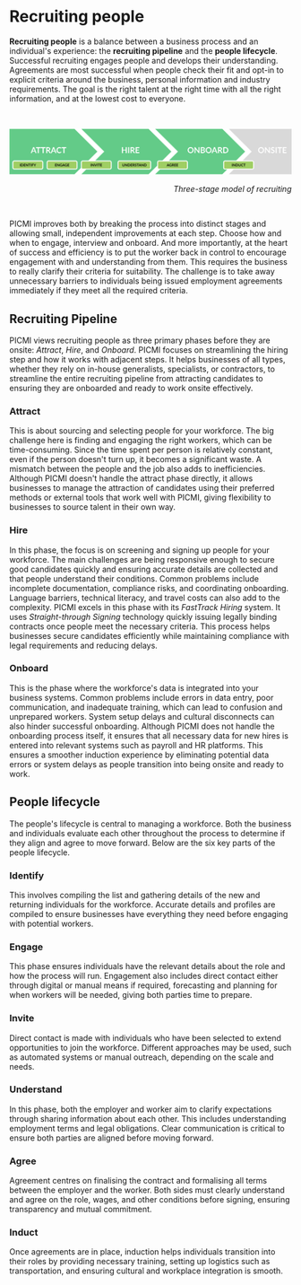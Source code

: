 # Recruiting people

**Recruiting people** is a balance between a business process and an individual's experience: the **recruiting pipeline** and the **people lifecycle**. Successful recruiting engages people and develops their understanding. Agreements are most successful when people check their fit and opt-in to explicit criteria around the business, personal information and industry requirements. The goal is the right talent at the right time with all the right information, and at the lowest cost to everyone.

<br/>

![Recruiting People—three phase diagram](../../img/recruiting-people.png)
<p style="text-align: right"><i>Three-stage model of recruiting</i></p>
<br/>

PICMI improves both by breaking the process into distinct stages and allowing small, independent improvements at each step. Choose how and when to engage, interview and onboard. And more importantly, at the heart of success and efficiency is to put the worker back in control to encourage engagement with and understanding from them. This requires the business to really clarify their criteria for suitability. The challenge is to take away unnecessary barriers to individuals being issued employment agreements immediately if they meet all the required criteria.

<box>

## Recruiting Pipeline
PICMI views recruiting people as three primary phases before they are onsite: _Attract_, _Hire_, and _Onboard_. PICMI focuses on streamlining the hiring step and how it works with adjacent steps. It helps businesses of all types, whether they rely on in-house generalists, specialists, or contractors, to streamline the entire recruiting pipeline from attracting candidates to ensuring they are onboarded and ready to work onsite effectively.
### Attract
This is about sourcing and selecting people for your workforce. The big challenge here is finding and engaging the right workers, which can be time-consuming. Since the time spent per person is relatively constant, even if the person doesn't turn up, it becomes a significant waste. A mismatch between the people and the job also adds to inefficiencies. Although PICMI doesn't handle the attract phase directly, it allows businesses to manage the attraction of candidates using their preferred methods or external tools that work well with PICMI, giving flexibility to businesses to source talent in their own way.
### Hire
In this phase, the focus is on screening and signing up people for your workforce. The main challenges are being responsive enough to secure good candidates quickly and ensuring accurate details are collected and that people understand their conditions. Common problems include incomplete documentation, compliance risks, and coordinating onboarding. Language barriers, technical literacy, and travel costs can also add to the complexity. PICMI excels in this phase with its _FastTrack Hiring_ system. It uses _Straight-through Signing_ technology quickly issuing legally binding contracts once people meet the necessary criteria. This process helps businesses secure candidates efficiently while maintaining compliance with legal requirements and reducing delays.
### Onboard
This is the phase where the workforce's data is integrated into your business systems. Common problems include errors in data entry, poor communication, and inadequate training, which can lead to confusion and unprepared workers. System setup delays and cultural disconnects can also hinder successful onboarding. Although PICMI does not handle the onboarding process itself, it ensures that all necessary data for new hires is entered into relevant systems such as payroll and HR platforms. This ensures a smoother induction experience by eliminating potential data errors or system delays as people transition into being onsite and ready to work.

</box>

<box>

## People lifecycle
The people's lifecycle is central to managing a workforce. Both the business and individuals evaluate each other throughout the process to determine if they align and agree to move forward. Below are the six key parts of the people lifecycle.
### Identify
This involves compiling the list and gathering details of the new and returning individuals for the workforce. Accurate details and profiles are compiled to ensure businesses have everything they need before engaging with potential workers.
### Engage
This phase ensures individuals have the relevant details about the role and how the process will run. Engagement also includes direct contact either through digital or manual means if required, forecasting and planning for when workers will be needed, giving both parties time to prepare.
### Invite
Direct contact is made with individuals who have been selected to extend opportunities to join the workforce. Different approaches may be used, such as automated systems or manual outreach, depending on the scale and needs.
### Understand
In this phase, both the employer and worker aim to clarify expectations through sharing information about each other. This includes understanding employment terms and legal obligations. Clear communication is critical to ensure both parties are aligned before moving forward.
### Agree
Agreement centres on finalising the contract and formalising all terms between the employer and the worker. Both sides must clearly understand and agree on the role, wages, and other conditions before signing, ensuring transparency and mutual commitment.
### Induct
Once agreements are in place, induction helps individuals transition into their roles by providing necessary training, setting up logistics such as transportation, and ensuring cultural and workplace integration is smooth.

</box>
